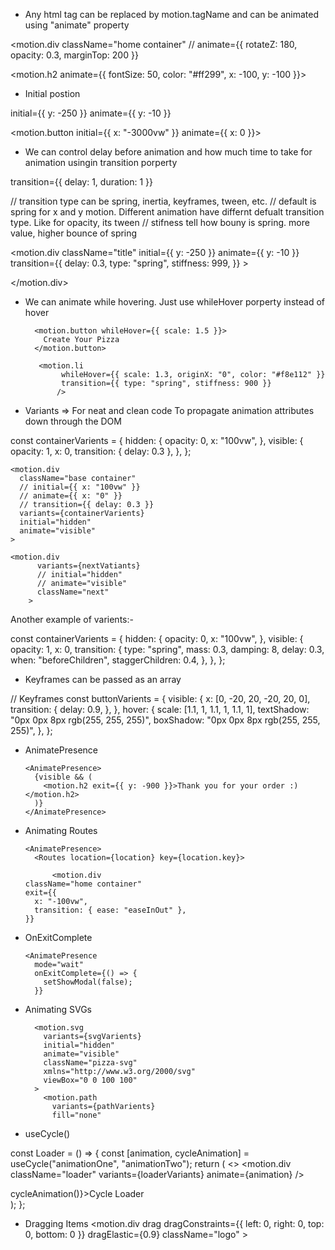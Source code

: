 - Any html tag can be replaced by motion.tagName and can be animated using "animate" property

<motion.div
className="home container"
// animate={{ rotateZ: 180, opacity: 0.3, marginTop: 200 }}

>

<motion.h2 animate={{ fontSize: 50, color: "#ff299", x: -100, y: -100 }}>

- Initial postion

initial={{ y: -250 }} animate={{ y: -10 }}

<motion.button initial={{ x: "-3000vw" }} animate={{ x: 0 }}>

- We can control delay before animation and how much time to take for animation usingin transition porperty

transition={{ delay: 1, duration: 1 }}

// transition type can be spring, inertia, keyframes, tween, etc.
// default is spring for x and y motion. Different animation have differnt defualt transition type. Like for opacity, its tween
// stifness tell how bouny is spring. more value, higher bounce of spring

<motion.div
className="title"
initial={{ y: -250 }}
animate={{ y: -10 }}
transition={{
          delay: 0.3,
          type: "spring",
          stiffness: 999,
        }} >

</motion.div>

- We can animate while hovering. Just use whileHover porperty instead of hover

        <motion.button whileHover={{ scale: 1.5 }}>
          Create Your Pizza
        </motion.button>

         <motion.li
              whileHover={{ scale: 1.3, originX: "0", color: "#f8e112" }}
              transition={{ type: "spring", stiffness: 900 }}
             />

- Variants =>
  For neat and clean code
  To propagate animation attributes down through the DOM

const containerVarients = {
hidden: {
opacity: 0,
x: "100vw",
},
visible: {
opacity: 1,
x: 0,
transition: { delay: 0.3 },
},
};

    <motion.div
      className="base container"
      // initial={{ x: "100vw" }}
      // animate={{ x: "0" }}
      // transition={{ delay: 0.3 }}
      variants={containerVarients}
      initial="hidden"
      animate="visible"
    >

    <motion.div
          variants={nextVatiants}
          // initial="hidden"
          // animate="visible"
          className="next"
        >

Another example of varients:-

const containerVarients = {
hidden: {
opacity: 0,
x: "100vw",
},
visible: {
opacity: 1,
x: 0,
transition: {
type: "spring",
mass: 0.3,
damping: 8,
delay: 0.3,
when: "beforeChildren",
staggerChildren: 0.4,
},
},
};

- Keyframes can be passed as an array

// Keyframes
const buttonVarients = {
visible: {
x: [0, -20, 20, -20, 20, 0],
transition: {
delay: 0.9,
},
},
hover: {
scale: [1.1, 1, 1.1, 1, 1.1, 1],
textShadow: "0px 0px 8px rgb(255, 255, 255)",
boxShadow: "0px 0px 8px rgb(255, 255, 255)",
},
};

- AnimatePresence

      <AnimatePresence>
        {visible && (
          <motion.h2 exit={{ y: -900 }}>Thank you for your order :)</motion.h2>
        )}
      </AnimatePresence>

- Animating Routes

      <AnimatePresence>
        <Routes location={location} key={location.key}>

            <motion.div
      className="home container"
      exit={{
        x: "-100vw",
        transition: { ease: "easeInOut" },
      }}

  >

- OnExitComplete

      <AnimatePresence
        mode="wait"
        onExitComplete={() => {
          setShowModal(false);
        }}

- Animating SVGs

        <motion.svg
          variants={svgVarients}
          initial="hidden"
          animate="visible"
          className="pizza-svg"
          xmlns="http://www.w3.org/2000/svg"
          viewBox="0 0 100 100"
        >
          <motion.path
            variants={pathVarients}
            fill="none"

- useCycle()

const Loader = () => {
const [animation, cycleAnimation] = useCycle("animationOne", "animationTwo");
return (
<>
<motion.div
className="loader"
variants={loaderVariants}
animate={animation}
/>

<div onClick={() => cycleAnimation()}>Cycle Loader</div>
</>
);
};

- Dragging Items
  <motion.div
  drag
  dragConstraints={{ left: 0, right: 0, top: 0, bottom: 0 }}
  dragElastic={0.9}
  className="logo" >
